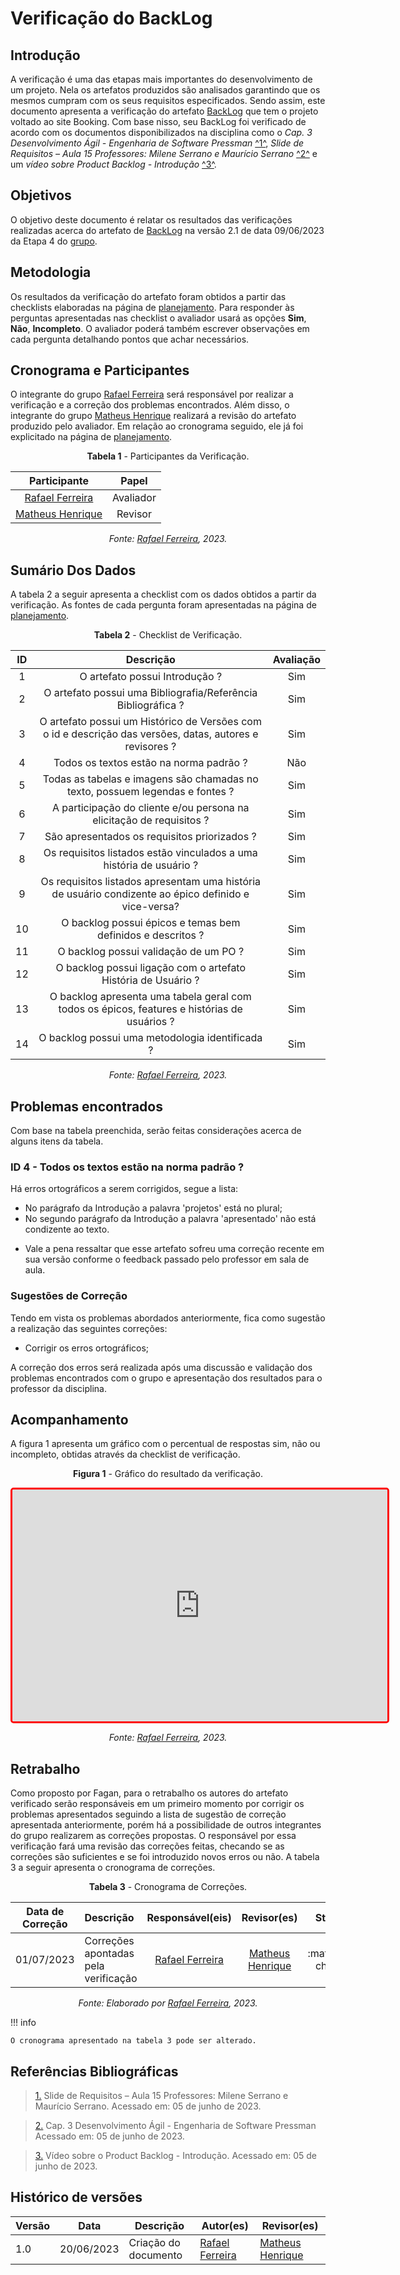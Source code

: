 # Verificação do BackLog

## Introdução

A verificação é uma das etapas mais importantes do desenvolvimento de um projeto. Nela os artefatos produzidos são analisados garantindo que os mesmos cumpram com os seus requisitos especificados. Sendo assim, este documento apresenta a verificação do artefato [BackLog](https://requisitos-de-software.github.io/2023.1-BilheteriaDigital/modelagem/agil/backlog/) que tem o projeto voltado ao site Booking. Com base nisso, seu BackLog foi verificado de acordo com os documentos disponibilizados na disciplina como o _Cap. 3 Desenvolvimento Ágil - Engenharia de Software Pressman_ <a id="FTF1" href="#FTF1Ref">^1^</a>, _Slide de Requisitos – Aula 15 Professores: Milene Serrano e Maurício Serrano_ <a id="FTF1" href="#FTF1Ref">^2^</a> e um _vídeo sobre Product Backlog - Introdução_ <a id="FTF1" href="#FTF1Ref">^3^</a>.

## Objetivos

O objetivo deste documento é relatar os resultados das verificações realizadas acerca do artefato de [BackLog](https://requisitos-de-software.github.io/2023.1-BilheteriaDigital/modelagem/agil/backlog/) na versão 2.1 de data 09/06/2023 da Etapa 4 do [grupo](https://github.com/Requisitos-de-Software/2023.1-BilheteriaDigital).

## Metodologia

Os resultados da verificação do artefato foram obtidos a partir das checklists elaboradas na página de [planejamento](../planejamento-verificacao-e4-grupo). Para responder às perguntas apresentadas nas checklist o avaliador usará as opções **Sim**, **Não**, **Incompleto**. O avaliador poderá também escrever observações em cada pergunta detalhando pontos que achar necessários.

## Cronograma e Participantes

O integrante do grupo [Rafael Ferreira](https://github.com/RafaelCLG0) será responsável por realizar a verificação e a correção dos problemas encontrados. Além disso, o integrante do grupo [Matheus Henrique](https://github.com/mathonaut) realizará a revisão do artefato produzido pelo avaliador. Em relação ao cronograma seguido, ele já foi explicitado na página de [planejamento](../planejamento-verificacao-e4-grupo).

<center>

**Tabela 1** - Participantes da Verificação.

|                   Participante                   |   Papel   |
| :----------------------------------------------: | :-------: |
| [Rafael Ferreira](https://github.com/RafaelCLG0) | Avaliador |
| [Matheus Henrique](https://github.com/mathonaut) |  Revisor  |

_Fonte: [Rafael Ferreira](https://github.com/RafaelCLG0), 2023._

</center>

## Sumário Dos Dados

A tabela 2 a seguir apresenta a checklist com os dados obtidos a partir da verificação. As fontes de cada pergunta foram apresentadas na página de [planejamento](../planejamento-verificacao-e2-grupo).

<center>

**Tabela 2** - Checklist de Verificação.

| ID  |                                                Descrição                                                 | Avaliação |
| :-: | :------------------------------------------------------------------------------------------------------: | :-------: |
|  1  |                                      O artefato possui Introdução ?                                      |    Sim    |
|  2  |                      O artefato possui uma Bibliografia/Referência Bibliográfica ?                       |    Sim    |
|  3  | O artefato possui um Histórico de Versões com o id e descrição das versões, datas, autores e revisores ? |    Sim    |
|  4  |                                 Todos os textos estão na norma padrão ?                                  |    Não    |
|  5  |              Todas as tabelas e imagens são chamadas no texto, possuem legendas e fontes ?               |    Sim    |
|  6  |                   A participação do cliente e/ou persona na elicitação de requisitos ?                   |    Sim    |
|  7  |                               São apresentados os requisitos priorizados ?                               |    Sim    |
|  8  |                   Os requisitos listados estão vinculados a uma história de usuário ?                    |    Sim    |
|  9  |   Os requisitos listados apresentam uma história de usuário condizente ao épico definido e vice-versa?   |    Sim    |
| 10  |                       O backlog possui épicos e temas bem definidos e descritos ?                        |    Sim    |
| 11  |                                  O backlog possui validação de um PO ?                                   |    Sim    |
| 12  |                      O backlog possui ligação com o artefato História de Usuário ?                       |    Sim    |
| 13  |       O backlog apresenta uma tabela geral com todos os épicos, features e histórias de usuários ?       |    Sim    |
| 14  |                             O backlog possui uma metodologia identificada ?                              |    Sim    |

_Fonte: [Rafael Ferreira](https://github.com/RafaelCLG0), 2023._

</center>

## Problemas encontrados

Com base na tabela preenchida, serão feitas considerações acerca de alguns itens da tabela.

### ID 4 - Todos os textos estão na norma padrão ?

Há erros ortográficos a serem corrigidos, segue a lista:

- No parágrafo da Introdução a palavra 'projetos' está no plural;
- No segundo parágrafo da Introdução a palavra 'apresentado' não está condizente ao texto.

* Vale a pena ressaltar que esse artefato sofreu uma correção recente em sua versão conforme o feedback passado pelo professor em sala de aula.

### Sugestões de Correção

Tendo em vista os problemas abordados anteriormente, fica como sugestão a realização das seguintes correções:

- Corrigir os erros ortográficos;

A correção dos erros será realizada após uma discussão e validação dos problemas encontrados com o grupo e apresentação dos resultados para o professor da disciplina.

## Acompanhamento

A figura 1 apresenta um gráfico com o percentual de respostas sim, não ou incompleto, obtidas através da checklist de verificação.

<center>

**Figura 1** - Gráfico do resultado da verificação.

<iframe style="border-radius: 5px; border:3px solid red" width="600" height="371" seamless frameborder="0" scrolling="no" src="https://docs.google.com/spreadsheets/d/e/2PACX-1vSWs8eg31c2-oQxuwxD9eeSYCMdpTouo8fxO41asW_45pB6Dxykjz4FRxfhHJITZ9BCShevDFBzLPo1/pubchart?oid=1533714939&amp;format=interactive"></iframe>

_Fonte: [Rafael Ferreira](https://github.com/RafaelCLG0), 2023._

</center>

## Retrabalho

Como proposto por Fagan, para o retrabalho os autores do artefato verificado serão responsáveis em um primeiro momento por corrigir os problemas apresentados seguindo a lista de sugestão de correção apresentada anteriormente, porém há a possibilidade de outros integrantes do grupo realizarem as correções propostas. O responsável por essa verificação fará uma revisão das correções feitas, checando se as correções são suficientes e se foi introduzido novos erros ou não. A tabela 3 a seguir apresenta o cronograma de correções.

<center>

**Tabela 3** - Cronograma de Correções.

| Data de Correção | Descrição                            |                 Responsável(eis)                 |                   Revisor(es)                    |      Status      |
| ---------------- | :----------------------------------- | :----------------------------------------------: | :----------------------------------------------: | :--------------: |
| 01/07/2023       | Correções apontadas pela verificação | [Rafael Ferreira](https://github.com/RafaelCLG0) | [Matheus Henrique](https://github.com/mathonaut) | :material-check: |

_Fonte: Elaborado por [Rafael Ferreira](https://github.com/RafaelCLG0), 2023._

</center>

!!! info

    O cronograma apresentado na tabela 3 pode ser alterado.

## Referências Bibliográficas

> <a id="FTF1Ref" href="#FTF1">1.</a> Slide de Requisitos – Aula 15 Professores: Milene Serrano e Maurício Serrano. Acessado em: 05 de junho de 2023.

> <a id="FTF1Ref" href="#FTF1">2.</a> Cap. 3 Desenvolvimento Ágil - Engenharia de Software Pressman Acessado em: 05 de junho de 2023.

> <a id="FTF1Ref" href="#FTF1">3.</a> Vídeo sobre o Product Backlog - Introdução. Acessado em: 05 de junho de 2023.

## Histórico de versões

| Versão | Data       | Descrição            | Autor(es)                                        | Revisor(es)                                      |
| ------ | ---------- | -------------------- | ------------------------------------------------ | ------------------------------------------------ |
| 1.0    | 20/06/2023 | Criação do documento | [Rafael Ferreira](https://github.com/RafaelCLG0) | [Matheus Henrique](https://github.com/mathonaut) |
